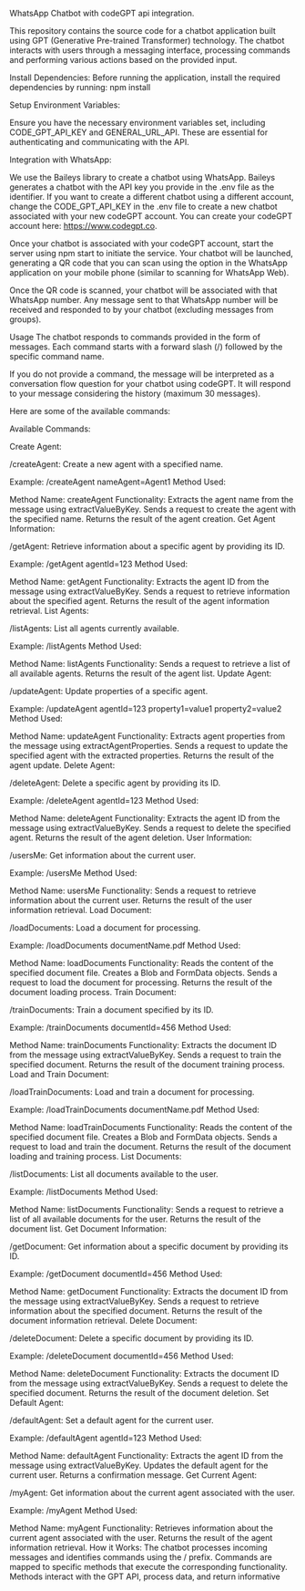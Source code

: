 WhatsApp Chatbot with codeGPT api integration.

This repository contains the source code for a chatbot application built using GPT (Generative Pre-trained Transformer) technology. The chatbot interacts with users through a messaging interface, processing commands and performing various actions based on the provided input.

Install Dependencies:
Before running the application, install the required dependencies by running:
npm install

Setup
Environment Variables:

Ensure you have the necessary environment variables set, including CODE_GPT_API_KEY and GENERAL_URL_API. These are essential for authenticating and communicating with the API.

Integration with WhatsApp:

We use the Baileys library to create a chatbot using WhatsApp. Baileys generates a chatbot with the API key you provide in the .env file as the identifier. If you want to create a different chatbot using a different account, change the CODE_GPT_API_KEY in the .env file to create a new chatbot associated with your new codeGPT account. You can create your codeGPT account here: https://www.codegpt.co.

Once your chatbot is associated with your codeGPT account, start the server using npm start to initiate the service. Your chatbot will be launched, generating a QR code that you can scan using the option in the WhatsApp application on your mobile phone (similar to scanning for WhatsApp Web).

Once the QR code is scanned, your chatbot will be associated with that WhatsApp number. Any message sent to that WhatsApp number will be received and responded to by your chatbot (excluding messages from groups).

Usage
The chatbot responds to commands provided in the form of messages. Each command starts with a forward slash (/) followed by the specific command name.

If you do not provide a command, the message will be interpreted as a conversation flow question for your chatbot using codeGPT. It will respond to your message considering the history (maximum 30 messages).

Here are some of the available commands:

Available Commands:

Create Agent:

/createAgent: Create a new agent with a specified name.

Example: /createAgent nameAgent=Agent1
Method Used:

Method Name: createAgent
Functionality:
Extracts the agent name from the message using extractValueByKey.
Sends a request to create the agent with the specified name.
Returns the result of the agent creation.
Get Agent Information:

/getAgent: Retrieve information about a specific agent by providing its ID.

Example: /getAgent agentId=123
Method Used:

Method Name: getAgent
Functionality:
Extracts the agent ID from the message using extractValueByKey.
Sends a request to retrieve information about the specified agent.
Returns the result of the agent information retrieval.
List Agents:

/listAgents: List all agents currently available.

Example: /listAgents
Method Used:

Method Name: listAgents
Functionality:
Sends a request to retrieve a list of all available agents.
Returns the result of the agent list.
Update Agent:

/updateAgent: Update properties of a specific agent.

Example: /updateAgent agentId=123 property1=value1 property2=value2
Method Used:

Method Name: updateAgent
Functionality:
Extracts agent properties from the message using extractAgentProperties.
Sends a request to update the specified agent with the extracted properties.
Returns the result of the agent update.
Delete Agent:

/deleteAgent: Delete a specific agent by providing its ID.

Example: /deleteAgent agentId=123
Method Used:

Method Name: deleteAgent
Functionality:
Extracts the agent ID from the message using extractValueByKey.
Sends a request to delete the specified agent.
Returns the result of the agent deletion.
User Information:

/usersMe: Get information about the current user.

Example: /usersMe
Method Used:

Method Name: usersMe
Functionality:
Sends a request to retrieve information about the current user.
Returns the result of the user information retrieval.
Load Document:

/loadDocuments: Load a document for processing.

Example: /loadDocuments documentName.pdf
Method Used:

Method Name: loadDocuments
Functionality:
Reads the content of the specified document file.
Creates a Blob and FormData objects.
Sends a request to load the document for processing.
Returns the result of the document loading process.
Train Document:

/trainDocuments: Train a document specified by its ID.

Example: /trainDocuments documentId=456
Method Used:

Method Name: trainDocuments
Functionality:
Extracts the document ID from the message using extractValueByKey.
Sends a request to train the specified document.
Returns the result of the document training process.
Load and Train Document:

/loadTrainDocuments: Load and train a document for processing.

Example: /loadTrainDocuments documentName.pdf
Method Used:

Method Name: loadTrainDocuments
Functionality:
Reads the content of the specified document file.
Creates a Blob and FormData objects.
Sends a request to load and train the document.
Returns the result of the document loading and training process.
List Documents:

/listDocuments: List all documents available to the user.

Example: /listDocuments
Method Used:

Method Name: listDocuments
Functionality:
Sends a request to retrieve a list of all available documents for the user.
Returns the result of the document list.
Get Document Information:

/getDocument: Get information about a specific document by providing its ID.

Example: /getDocument documentId=456
Method Used:

Method Name: getDocument
Functionality:
Extracts the document ID from the message using extractValueByKey.
Sends a request to retrieve information about the specified document.
Returns the result of the document information retrieval.
Delete Document:

/deleteDocument: Delete a specific document by providing its ID.

Example: /deleteDocument documentId=456
Method Used:

Method Name: deleteDocument
Functionality:
Extracts the document ID from the message using extractValueByKey.
Sends a request to delete the specified document.
Returns the result of the document deletion.
Set Default Agent:

/defaultAgent: Set a default agent for the current user.

Example: /defaultAgent agentId=123
Method Used:

Method Name: defaultAgent
Functionality:
Extracts the agent ID from the message using extractValueByKey.
Updates the default agent for the current user.
Returns a confirmation message.
Get Current Agent:

/myAgent: Get information about the current agent associated with the user.

Example: /myAgent
Method Used:

Method Name: myAgent
Functionality:
Retrieves information about the current agent associated with the user.
Returns the result of the agent information retrieval.
How it Works:
The chatbot processes incoming messages and identifies commands using the / prefix.
Commands are mapped to specific methods that execute the corresponding functionality.
Methods interact with the GPT API, process data, and return informative
